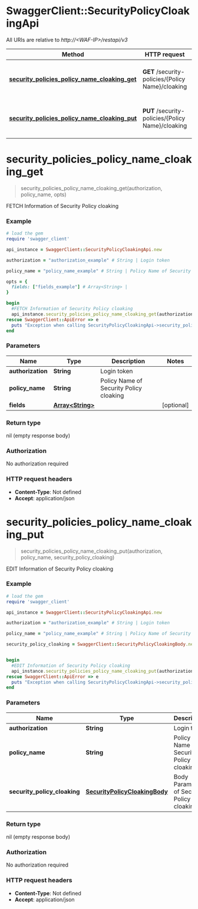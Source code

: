 # SwaggerClient::SecurityPolicyCloakingApi

All URIs are relative to *http://&lt;WAF-IP&gt;/restapi/v3*

Method | HTTP request | Description
------------- | ------------- | -------------
[**security_policies_policy_name_cloaking_get**](SecurityPolicyCloakingApi.md#security_policies_policy_name_cloaking_get) | **GET** /security-policies/{Policy Name}/cloaking | FETCH Information of Security Policy cloaking
[**security_policies_policy_name_cloaking_put**](SecurityPolicyCloakingApi.md#security_policies_policy_name_cloaking_put) | **PUT** /security-policies/{Policy Name}/cloaking  | EDIT Information of Security Policy cloaking


# **security_policies_policy_name_cloaking_get**
> security_policies_policy_name_cloaking_get(authorization, policy_name, opts)

FETCH Information of Security Policy cloaking



### Example
```ruby
# load the gem
require 'swagger_client'

api_instance = SwaggerClient::SecurityPolicyCloakingApi.new

authorization = "authorization_example" # String | Login token

policy_name = "policy_name_example" # String | Policy Name of Security Policy cloaking

opts = { 
  fields: ["fields_example"] # Array<String> | 
}

begin
  #FETCH Information of Security Policy cloaking
  api_instance.security_policies_policy_name_cloaking_get(authorization, policy_name, opts)
rescue SwaggerClient::ApiError => e
  puts "Exception when calling SecurityPolicyCloakingApi->security_policies_policy_name_cloaking_get: #{e}"
end
```

### Parameters

Name | Type | Description  | Notes
------------- | ------------- | ------------- | -------------
 **authorization** | **String**| Login token | 
 **policy_name** | **String**| Policy Name of Security Policy cloaking | 
 **fields** | [**Array&lt;String&gt;**](String.md)|  | [optional] 

### Return type

nil (empty response body)

### Authorization

No authorization required

### HTTP request headers

 - **Content-Type**: Not defined
 - **Accept**: application/json



# **security_policies_policy_name_cloaking_put**
> security_policies_policy_name_cloaking_put(authorization, policy_name, security_policy_cloaking)

EDIT Information of Security Policy cloaking



### Example
```ruby
# load the gem
require 'swagger_client'

api_instance = SwaggerClient::SecurityPolicyCloakingApi.new

authorization = "authorization_example" # String | Login token

policy_name = "policy_name_example" # String | Policy Name of Security Policy cloaking

security_policy_cloaking = SwaggerClient::SecurityPolicyCloakingBody.new # SecurityPolicyCloakingBody | Body Parameter of Security Policy cloaking


begin
  #EDIT Information of Security Policy cloaking
  api_instance.security_policies_policy_name_cloaking_put(authorization, policy_name, security_policy_cloaking)
rescue SwaggerClient::ApiError => e
  puts "Exception when calling SecurityPolicyCloakingApi->security_policies_policy_name_cloaking_put: #{e}"
end
```

### Parameters

Name | Type | Description  | Notes
------------- | ------------- | ------------- | -------------
 **authorization** | **String**| Login token | 
 **policy_name** | **String**| Policy Name of Security Policy cloaking | 
 **security_policy_cloaking** | [**SecurityPolicyCloakingBody**](SecurityPolicyCloakingBody.md)| Body Parameter of Security Policy cloaking | 

### Return type

nil (empty response body)

### Authorization

No authorization required

### HTTP request headers

 - **Content-Type**: Not defined
 - **Accept**: application/json



